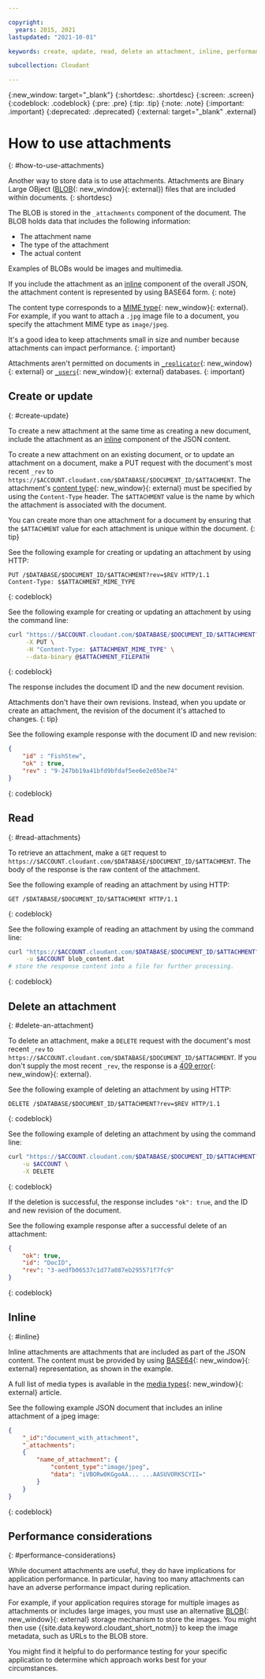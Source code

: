 ```yaml
---

copyright:
  years: 2015, 2021
lastupdated: "2021-10-01"

keywords: create, update, read, delete an attachment, inline, performance considerations, BLOB, attachments

subcollection: Cloudant

---
```


{:new_window: target="_blank"}
{:shortdesc: .shortdesc}
{:screen: .screen}
{:codeblock: .codeblock}
{:pre: .pre}
{:tip: .tip}
{:note: .note}
{:important: .important}
{:deprecated: .deprecated}
{:external: target="_blank" .external}

<!-- Acrolinx: 2021-04-16 -->

# How to use attachments
{: #how-to-use-attachments}

Another way to store data is to use attachments.
Attachments are Binary Large OBject ([BLOB](http://en.wikipedia.org/wiki/Binary_large_object){: new_window}{: external})
files that are included within documents.
{: shortdesc}

The BLOB is stored in the `_attachments` component of the document.
The BLOB holds data that includes the following information:

- The attachment name
- The type of the attachment
- The actual content

Examples of BLOBs would be images and multimedia.

If you include the attachment as an [inline](/docs/Cloudant?topic=Cloudant-how-to-use-attachments#inline) component of the overall JSON, the attachment content is represented by using BASE64 form.
{: note}

The content type corresponds to a [MIME type](http://en.wikipedia.org/wiki/Internet_media_type#List_of_common_media_types){: new_window}{: external}.
For example,
if you want to attach a `.jpg` image file to a document,
you specify the attachment MIME type as `image/jpeg`.

It's a good idea to keep attachments small in size and number because attachments can impact performance.
{: important}

Attachments aren't permitted on documents in [`_replicator`](/apidocs/cloudant#postreplicate){: new_window}{: external} or [`_users`](/apidocs/cloudant#putsecurity){: new_window}{: external} databases.
{: important}

## Create or update
{: #create-update}

To create a new attachment at the same time as creating a new document, include the attachment as an [inline](/docs/Cloudant?topic=Cloudant-how-to-use-attachments#inline) component of the JSON content.

To create a new attachment on an existing document,
or to update an attachment on a document,
make a PUT request with the document's most recent `_rev` to `https://$ACCOUNT.cloudant.com/$DATABASE/$DOCUMENT_ID/$ATTACHMENT`.
The attachment's [content type](http://en.wikipedia.org/wiki/Internet_media_type#List_of_common_media_types){: new_window}{: external}
must be specified by using the `Content-Type` header.
The `$ATTACHMENT` value is the name by which the attachment is associated with the document.

You can create more than one attachment for a document by ensuring that the `$ATTACHMENT` value for each attachment is unique within the document.
{: tip}

See the following example for creating or updating an attachment by using HTTP:

```HTTP
PUT /$DATABASE/$DOCUMENT_ID/$ATTACHMENT?rev=$REV HTTP/1.1
Content-Type: $$ATTACHMENT_MIME_TYPE
```
{: codeblock}

See the following example for creating or updating an attachment by using the command line:

```sh
curl "https://$ACCOUNT.cloudant.com/$DATABASE/$DOCUMENT_ID/$ATTACHMENT?rev=$REV" \
	 -X PUT \
	 -H "Content-Type: $ATTACHMENT_MIME_TYPE" \
	 --data-binary @$ATTACHMENT_FILEPATH
```
{: codeblock}

<!--

See the following example for creating or updating an attachment by using Javascript:

```javascript
var nano = require('nano');
var fs = require('fs');
var account = nano("https://$ACCOUNT:$PASSWORD@$ACCOUNT.cloudant.com");
var db = account.use($DATABASE);
fs.readFile($FILEPATH, function (err, data) {
	if (!err) {
		db.attachment.insert($DOCUMENT_ID, $ATTACHMENT, data, $ATTACHMENT_MIME_TYPE, {
			rev: $REV
		},
		function (err, body) {
			if (!err)
				console.log(body);
		}
	}
});
```
{: codeblock}

-->

The response includes the document ID and the new document revision.

Attachments don't have their own revisions. Instead, when you update or create an attachment, the revision of the document it's attached to changes. 
{: tip}

See the following example response with the document ID and new revision:

```json
{
	"id" : "FishStew",
	"ok" : true,
	"rev" : "9-247bb19a41bfd9bfdaf5ee6e2e05be74"
}
```
{: codeblock}

## Read
{: #read-attachments}

To retrieve an attachment,
make a `GET` request to `https://$ACCOUNT.cloudant.com/$DATABASE/$DOCUMENT_ID/$ATTACHMENT`.
The body of the response is the raw content of the attachment.

See the following example of reading an attachment by using HTTP:

```http
GET /$DATABASE/$DOCUMENT_ID/$ATTACHMENT HTTP/1.1
```
{: codeblock}

See the following example of reading an attachment by using the command line:

```sh
curl "https://$ACCOUNT.cloudant.com/$DATABASE/$DOCUMENT_ID/$ATTACHMENT" \
	 -u $ACCOUNT blob_content.dat
# store the response content into a file for further processing.
```
{: codeblock}

<!--

See the following example of reading an attachment by using Javascript:

```javascript
var nano = require('nano');
var account = nano("https://$ACCOUNT:$PASSWORD@$ACCOUNT.cloudant.com");
var db = account.use($DATABASE);
db.attachment.get($DOCUMENT_ID, $FILENAME, function (err, body) {
	if (!err) {
		console.log(body);
	}
});
```
{: codeblock}

-->

## Delete an attachment
{: #delete-an-attachment}

To delete an attachment,
make a `DELETE` request with the document's most recent `_rev`
to `https://$ACCOUNT.cloudant.com/$DATABASE/$DOCUMENT_ID/$ATTACHMENT`.
If you don't supply the most recent `_rev`,
the response is a [409 error](/apidocs/cloudant#list-of-http-codes){: new_window}{: external}.

See the following example of deleting an attachment by using HTTP:

```http
DELETE /$DATABASE/$DOCUMENT_ID/$ATTACHMENT?rev=$REV HTTP/1.1
```
{: codeblock}

See the following example of deleting an attachment by using the command line:

```sh
curl "https://$ACCOUNT.cloudant.com/$DATABASE/$DOCUMENT_ID/$ATTACHMENT?rev=$REV" \
	-u $ACCOUNT \
	-X DELETE
```
{: codeblock}

If the deletion is successful,
the response includes `"ok": true`,
and the ID and new revision of the document.

See the following example response after a successful delete of an attachment:

```json
{
	"ok": true,
	"id": "DocID",
	"rev": "3-aedfb06537c1d77a087eb295571f7fc9"
}
```
{: codeblock}

## Inline
{: #inline}

Inline attachments are attachments that are included as part of the JSON content.
The content must be provided by using [BASE64](https://en.wikipedia.org/wiki/Base64){: new_window}{: external} representation,
as shown in the example.

A full list of media types is available in the [media types](http://en.wikipedia.org/wiki/Internet_media_type#List_of_common_media_types){: new_window}{: external} article.

See the following example JSON document that includes an inline attachment of a jpeg image:

```json
{
	"_id":"document_with_attachment",
	"_attachments":
	{
		"name_of_attachment": {
			"content_type":"image/jpeg",
			"data": "iVBORw0KGgoAA... ...AASUVORK5CYII="
		}
	}
}
```
{: codeblock}

## Performance considerations
{: #performance-considerations}

While document attachments are useful,
they do have implications for application performance.
In particular,
having too many attachments can have an adverse performance impact during replication.

For example,
if your application requires storage for multiple images as attachments or includes large images,
you must use an alternative [BLOB](https://en.wikipedia.org/wiki/Binary_large_object){: new_window}{: external}
storage mechanism to store the images.
You might then use {{site.data.keyword.cloudant_short_notm}} to keep
the image metadata,
such as URLs to the BLOB store.

You might find it helpful to do performance testing for your specific application
to determine which approach works best for your circumstances.
